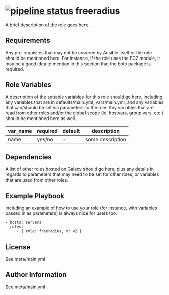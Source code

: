 
[![pipeline status](https://rws-ipvl-git001.mgm.rws.local/linux/ansible/roles/freeradius/badges/master/pipeline.svg)](https://rws-ipvl-git001.mgm.rws.local/linux/ansible/roles/freeradius/-/jobs)
freeradius
=========

A brief description of the role goes here.

Requirements
------------

Any pre-requisites that may not be covered by Ansible itself or the role should
be mentioned here. For instance, if the role uses the EC2 module, it may be a
good idea to mention in this section that the boto package is required.

Role Variables
--------------

A description of the settable variables for this role should go here, including
any variables that are in defaults/main.yml, vars/main.yml, and any variables
that can/should be set via parameters to the role. Any variables that are read
from other roles and/or the global scope (ie. hostvars, group vars, etc.) should
be mentioned here as well.

| var_name | required | default | description |
| -------- | -------- | ------- | ----------- |
| name | yes/no | - | some description |

Dependencies
------------

A list of other roles hosted on Galaxy should go here, plus any details in
regards to parameters that may need to be set for other roles, or variables that
are used from other roles.

Example Playbook
----------------

Including an example of how to use your role (for instance, with variables
passed in as parameters) is always nice for users too:

    - hosts: servers
      roles:
         - { role: freeradius, x: 42 }

License
-------

See meta/main.yml

Author Information
------------------

See meta/main.yml